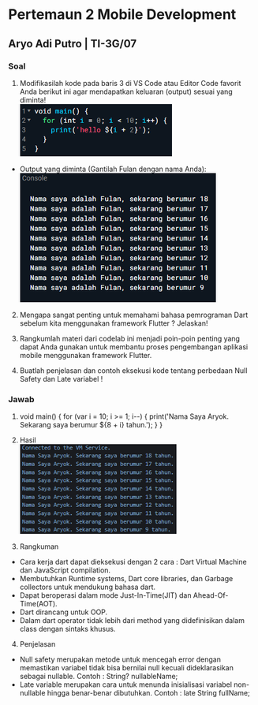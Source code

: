 # Pertemaun 2 Mobile Development
## Aryo Adi Putro | TI-3G/07

### Soal 
1. Modifikasilah kode pada baris 3 di VS Code atau Editor Code favorit Anda berikut ini agar mendapatkan keluaran (output) sesuai yang diminta!  
![alt text](img/image.png)

- Output yang diminta (Gantilah Fulan dengan nama Anda):  
![alt text](img/image1.png)

2. Mengapa sangat penting untuk memahami bahasa pemrograman Dart sebelum kita menggunakan framework Flutter ? Jelaskan!

3. Rangkumlah materi dari codelab ini menjadi poin-poin penting yang dapat Anda gunakan untuk membantu proses pengembangan aplikasi mobile menggunakan framework Flutter.

4. Buatlah penjelasan dan contoh eksekusi kode tentang perbedaan Null Safety dan Late variabel !

### Jawab 

1. void main() {
  for (var i = 10; i >= 1; i--) {
    print('Nama Saya Aryok. Sekarang saya berumur ${8 + i} tahun.');
  }
}

2. Hasil  
![alt text](img/image2.png)

3. Rangkuman
- Cara kerja dart dapat dieksekusi dengan 2 cara : Dart Virtual Machine dan JavaScript compilation.
- Membutuhkan Runtime systems, Dart core libraries, dan Garbage collectors untuk mendukung bahasa dart.
- Dapat beroperasi dalam mode Just-In-Time(JIT) dan Ahead-Of-Time(AOT).
- Dart dirancang untuk OOP.
- Dalam dart operator tidak lebih dari method yang didefinisikan dalam class dengan sintaks khusus.

4. Penjelasan
- Null safety merupakan metode untuk mencegah error dengan memastikan variabel tidak bisa bernilai null kecuali dideklarasikan sebagai nullable. Contoh : String? nullableName;
- Late variable merupakan cara untuk menunda inisialisasi variabel non-nullable hingga benar-benar dibutuhkan. Contoh : late String fullName;